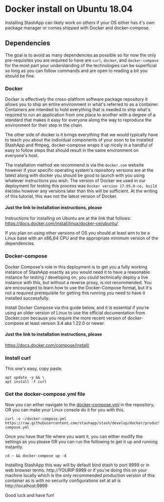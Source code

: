 # Docker install on Ubuntu 18.04
Installing StashApp can likely work on others if your OS either has it's own package manager or comes shipped with Docker and docker-compose.

## Dependencies
The goal is to avoid as many dependencies as possible so for now the only pre-requisites you are required to have are `curl`, `docker`, and `docker-compose` for the most part your understanding of the technologies can be superficial so long as you can follow commands and are open to reading a bit you should be fine.

### Docker

Docker is effectively the cross-platform software package repository it allows you to ship an entire environment in what's referred to as a container. Containers are intended to hold everything that is needed to ship what's required to run an application from one place to another with a degree of a standard that makes it easy for everyone along the way to reproduce the environment for their step in the chain.

The other side of docker is it brings everything that we would typically have to teach you about the individual components of your soon to be installed StashApp and ffmpeg, docker-compose wraps it up nicely in a handful of easy to follow steps that should result in the same environment on everyone's host.

The installation method we recommend is via the `docker.com` website however if your specific operating system's repository versions are at the latest along with docker you should be good to launch with you using whatever instructions you wish.  The version of Docker we used in our deployment for testing this process was `Docker version 17.05.0-ce, build 89658be` however any versions later than this will be sufficient.  At the writing of this tutorial, this was not the latest version of Docker.

#### Just the link to installation instructions, please
Instructions for installing on Ubuntu are at the link that follows:
https://docs.docker.com/install/linux/docker-ce/ubuntu/

If you plan on using other versions of OS you should at least aim to be a Linux base with an x86_64 CPU and the appropriate minimum version of the dependencies.

### Docker-compose
Docker Compose's role in this deployment is to get you a fully working instance of StashApp exactly as you would need it to have a reasonable instance for testing / developing on, you could technically deploy a live instance with this, but without a reverse proxy, is not recommended.  You are encouraged to learn how to use the Docker-Compose format, but it's not a required prerequisite for getting this running you need to have it installed successfully.

Install Docker Compose via this guide below, and it is essential if you're using an older version of Linux to use the official documentation from Docker.com because you require the more recent version of docker-compose at least version 3.4 aka 1.22.0 or newer.

#### Just the link to installation instructions, please
https://docs.docker.com/compose/install/

### Install curl
This one's easy, copy paste.

```
apt update -y && \
apt install -f curl
```

### Get the docker-compose.yml file

Now you can either navigate to the [docker-compose.yml](https://raw.githubusercontent.com/stashapp/stash/develop/docker/production/docker-compose.yml) in the repository, OR you can make your Linux console do it for you with this.

```
curl -o ~/docker-compose.yml https://raw.githubusercontent.com/stashapp/stash/develop/docker/production/docker-compose.yml
```

Once you have that file where you want it, you can either modify the settings as you please OR you can run the following to get it up and running instantly.

```
cd ~ && docker-compose up -d
```

Installing StashApp this way will by default bind stash to port 9999 or in web browser terms.  http://YOURIP:9999 or if you're doing this on your machine locally which is the only recommended production version of this container as is with no security configurations set at all is http://localhost:9999

Good luck and have fun!
